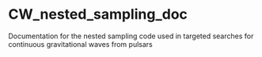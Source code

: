 # CW_nested_sampling_doc
Documentation for the nested sampling code used in targeted searches for continuous gravitational waves from pulsars
